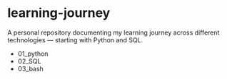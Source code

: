 # learning-journey
A personal repository documenting my learning journey across different technologies — starting with Python and SQL.

* 01_python
* 02_SQL
* 03_bash

